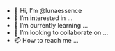 - 👋 Hi, I’m @lunaessence
- 👀 I’m interested in ...
- 🌱 I’m currently learning ...
- 💞️ I’m looking to collaborate on ...
- 📫 How to reach me ...

<!---
lunaessence/lunaessence is a ✨ special ✨ repository because its `README.md` (this file) appears on your GitHub profile.
You can click the Preview link to take a look at your changes.
--->
